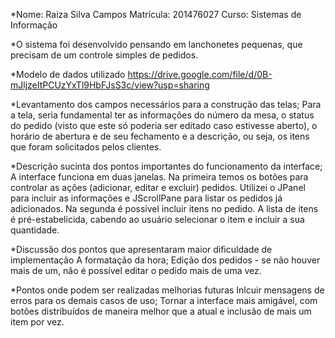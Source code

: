 *Nome: Raiza Silva Campos
Matrícula: 201476027
Curso: Sistemas de Informação

*O sistema foi desenvolvido pensando em lanchonetes pequenas, que precisam de um controle simples de pedidos.

*Modelo de dados utilizado
https://drive.google.com/file/d/0B-mJljzeItPCUzYxTl9HbFJsS3c/view?usp=sharing

*Levantamento dos campos necessários para a construção das telas;
Para a tela, seria fundamental ter as informações do número da mesa, o status do pedido (visto que este só poderia ser editado caso estivesse aberto), o horário de abertura e de seu fechamento e a descrição, ou seja, os itens que foram solicitados pelos clientes.

*Descrição sucinta dos pontos importantes do funcionamento da interface;
A interface funciona em duas janelas. Na primeira temos os botões para controlar as ações (adicionar, editar e excluir) pedidos. 
Utilizei o JPanel para incluir as informações e JScrollPane para listar os pedidos já adicionados. Na segunda é possível incluir itens no pedido. A lista de itens é pré-estabelicida, cabendo ao usuário selecionar o item e incluir a sua quantidade.

*Discussão dos pontos que apresentaram maior dificuldade de implementação
A formatação da hora;
Edição dos pedidos - se não houver mais de um, não é possível editar o pedido mais de uma vez.

*Pontos onde podem ser realizadas melhorias futuras
Inlcuir mensagens de erros para os demais casos de uso;
Tornar a interface mais amigável, com botões distribuídos de maneira melhor que a atual e inclusão de mais um item por vez.
